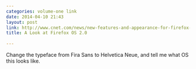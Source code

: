 ```yaml
---
categories: volume-one link
date: 2014-04-10 21:43
layout: post
link: http://www.cnet.com/news/new-features-and-appearance-for-firefox-os-2-0-emerge/
title: A Look at Firefox OS 2.0
  
---
```



Change the typeface from Fira Sans to Helvetica Neue, and tell me what OS this looks like. 
